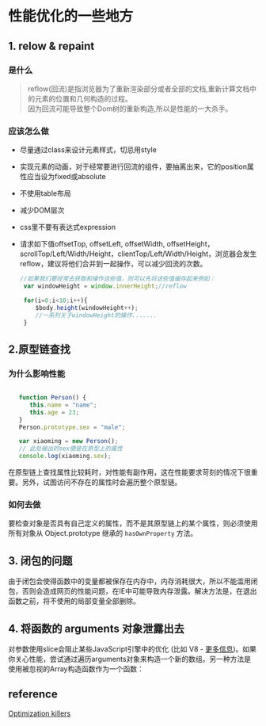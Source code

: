 # 性能优化的一些地方

## 1. relow & repaint

### 是什么

> reflow(回流)是指浏览器为了重新渲染部分或者全部的文档,重新计算文档中的元素的位置和几何构造的过程。  
因为回流可能导致整个Dom树的重新构造,所以是性能的一大杀手。

### 应该怎么做

- 尽量通过class来设计元素样式，切忌用style
- 实现元素的动画，对于经常要进行回流的组件，要抽离出来，它的position属性应当设为fixed或absolute
- 不使用table布局
- 减少DOM层次
- css里不要有表达式expression
- 请求如下值offsetTop, offsetLeft, offsetWidth, offsetHeight，scrollTop/Left/Width/Height，clientTop/Left/Width/Height，浏览器会发生reflow，建议将他们合并到一起操作，可以减少回流的次数。

   ```javascript
   //如果我们要经常去获取和操作这些值，则可以先将这些值缓存起来例如：
    var windowHeight = window.innerHeight;//reflow

    for(i=0;i<10;i++){
    　　$body.height(windowHeight++);
    　　//一系列关于windowHeight的操作.......
    }
   ```

## 2.原型链查找

### 为什么影响性能

``` javascript

   function Person() {
      this.name = "name";
      this.age = 23;
   }
   Person.prototype.sex = "male";

   var xiaoming = new Person();
   // 此处输出的sex便是在原型上的属性
   console.log(xiaoming.sex);
```

在原型链上查找属性比较耗时，对性能有副作用，这在性能要求苛刻的情况下很重要。另外，试图访问不存在的属性时会遍历整个原型链。

### 如何去做

要检查对象是否具有自己定义的属性，而不是其原型链上的某个属性，则必须使用所有对象从 Object.prototype 继承的 `hasOwnProperty` 方法。

## 3. 闭包的问题

由于闭包会使得函数中的变量都被保存在内存中，内存消耗很大，所以不能滥用闭包，否则会造成网页的性能问题，在IE中可能导致内存泄露。解决方法是，在退出函数之前，将不使用的局部变量全部删除。


## 4. 将函数的 arguments 对象泄露出去

对参数使用slice会阻止某些JavaScript引擎中的优化 (比如 V8 - [更多信息](https://github.com/petkaantonov/bluebird/wiki/Optimization-killers#3-managing-arguments))。如果你关心性能，尝试通过遍历arguments对象来构造一个新的数组。另一种方法是使用被忽视的Array构造函数作为一个函数：


## reference 
[Optimization killers](https://github.com/petkaantonov/bluebird/wiki/Optimization-killers#3-managing-arguments)